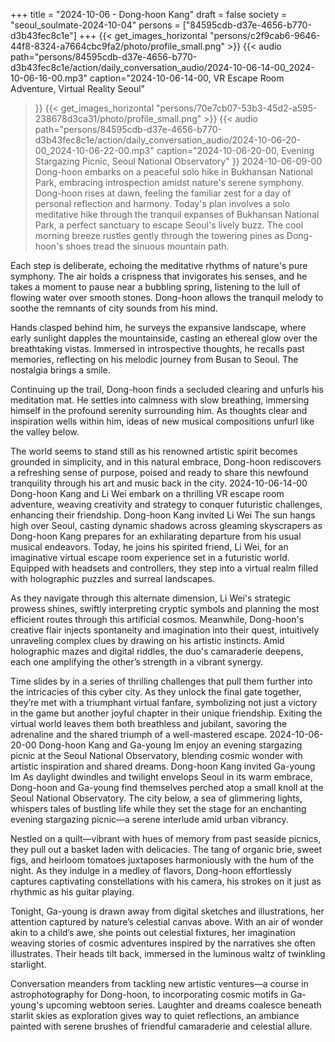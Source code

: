 +++
title = "2024-10-06 - Dong-hoon Kang"
draft = false
society = "seoul_soulmate-2024-10-04"
persons = ["84595cdb-d37e-4656-b770-d3b43fec8c1e"]
+++
{{< get_images_horizontal "persons/c2f9cab6-9646-44f8-8324-a7664cbc9fa2/photo/profile_small.png" >}}
{{< audio
    path="persons/84595cdb-d37e-4656-b770-d3b43fec8c1e/action/daily_conversation_audio/2024-10-06-14-00_2024-10-06-16-00.mp3" 
    caption="2024-10-06-14-00, VR Escape Room Adventure, Virtual Reality Seoul"
>}}
{{< get_images_horizontal "persons/70e7cb07-53b3-45d2-a595-238678d3ca31/photo/profile_small.png" >}}
{{< audio
    path="persons/84595cdb-d37e-4656-b770-d3b43fec8c1e/action/daily_conversation_audio/2024-10-06-20-00_2024-10-06-22-00.mp3" 
    caption="2024-10-06-20-00, Evening Stargazing Picnic, Seoul National Observatory"
>}}
2024-10-06-09-00
Dong-hoon embarks on a peaceful solo hike in Bukhansan National Park, embracing introspection amidst nature's serene symphony.
Dong-hoon rises at dawn, feeling the familiar zest for a day of personal reflection and harmony. Today's plan involves a solo meditative hike through the tranquil expanses of Bukhansan National Park, a perfect sanctuary to escape Seoul's lively buzz. The cool morning breeze rustles gently through the towering pines as Dong-hoon's shoes tread the sinuous mountain path.

Each step is deliberate, echoing the meditative rhythms of nature's pure symphony. The air holds a crispness that invigorates his senses, and he takes a moment to pause near a bubbling spring, listening to the lull of flowing water over smooth stones. Dong-hoon allows the tranquil melody to soothe the remnants of city sounds from his mind.

Hands clasped behind him, he surveys the expansive landscape, where early sunlight dapples the mountainside, casting an ethereal glow over the breathtaking vistas. Immersed in introspective thoughts, he recalls past memories, reflecting on his melodic journey from Busan to Seoul. The nostalgia brings a smile.

Continuing up the trail, Dong-hoon finds a secluded clearing and unfurls his meditation mat. He settles into calmness with slow breathing, immersing himself in the profound serenity surrounding him. As thoughts clear and inspiration wells within him, ideas of new musical compositions unfurl like the valley below.

The world seems to stand still as his renowned artistic spirit becomes grounded in simplicity, and in this natural embrace, Dong-hoon rediscovers a refreshing sense of purpose, poised and ready to share this newfound tranquility through his art and music back in the city.
2024-10-06-14-00
Dong-hoon Kang and Li Wei embark on a thrilling VR escape room adventure, weaving creativity and strategy to conquer futuristic challenges, enhancing their friendship.
Dong-hoon Kang invited Li Wei
The sun hangs high over Seoul, casting dynamic shadows across gleaming skyscrapers as Dong-hoon Kang prepares for an exhilarating departure from his usual musical endeavors. Today, he joins his spirited friend, Li Wei, for an imaginative virtual escape room experience set in a futuristic world. Equipped with headsets and controllers, they step into a virtual realm filled with holographic puzzles and surreal landscapes.

As they navigate through this alternate dimension, Li Wei's strategic prowess shines, swiftly interpreting cryptic symbols and planning the most efficient routes through this artificial cosmos. Meanwhile, Dong-hoon's creative flair injects spontaneity and imagination into their quest, intuitively unraveling complex clues by drawing on his artistic instincts. Amid holographic mazes and digital riddles, the duo's camaraderie deepens, each one amplifying the other’s strength in a vibrant synergy.

Time slides by in a series of thrilling challenges that pull them further into the intricacies of this cyber city. As they unlock the final gate together, they’re met with a triumphant virtual fanfare, symbolizing not just a victory in the game but another joyful chapter in their unique friendship. Exiting the virtual world leaves them both breathless and jubilant, savoring the adrenaline and the shared triumph of a well-mastered escape.
2024-10-06-20-00
Dong-hoon Kang and Ga-young Im enjoy an evening stargazing picnic at the Seoul National Observatory, blending cosmic wonder with artistic inspiration and shared dreams.
Dong-hoon Kang invited Ga-young Im
As daylight dwindles and twilight envelops Seoul in its warm embrace, Dong-hoon and Ga-young find themselves perched atop a small knoll at the Seoul National Observatory. The city below, a sea of glimmering lights, whispers tales of bustling life while they set the stage for an enchanting evening stargazing picnic—a serene interlude amid urban vibrancy. 

Nestled on a quilt—vibrant with hues of memory from past seaside picnics, they pull out a basket laden with delicacies. The tang of organic brie, sweet figs, and heirloom tomatoes juxtaposes harmoniously with the hum of the night. As they indulge in a medley of flavors, Dong-hoon effortlessly captures captivating constellations with his camera, his strokes on it just as rhythmic as his guitar playing. 

Tonight, Ga-young is drawn away from digital sketches and illustrations, her attention captured by nature’s celestial canvas above. With an air of wonder akin to a child’s awe, she points out celestial fixtures, her imagination weaving stories of cosmic adventures inspired by the narratives she often illustrates. Their heads tilt back, immersed in the luminous waltz of twinkling starlight.

Conversation meanders from tackling new artistic ventures—a course in astrophotography for Dong-hoon, to incorporating cosmic motifs in Ga-young's upcoming webtoon series. Laughter and dreams coalesce beneath starlit skies as exploration gives way to quiet reflections, an ambiance painted with serene brushes of friendful camaraderie and celestial allure.
